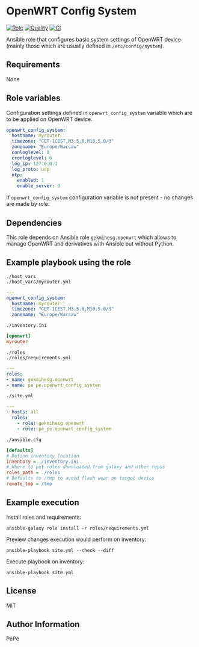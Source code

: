 OpenWRT Config System
=========

[![Role](https://img.shields.io/ansible/role/56168.svg)](https://galaxy.ansible.com/pe_pe/openwrt_config_system/)
[![Quality](https://img.shields.io/ansible/quality/56168.svg)](https://galaxy.ansible.com/pe_pe/openwrt_config_system/)
[![CI](https://github.com/pe-pe/ansible_role_openwrt_config_system/workflows/CI/badge.svg)](https://github.com/pe-pe/ansible_role_openwrt_config_system/actions)

Ansible role that configures basic system settings of OpenWRT device (mainly those which are usually defined in `/etc/config/system`).

Requirements
------------
None

Role variables
--------------
Configuration settings defined in `openwrt_config_system` variable which are to be applied on OpenWRT device.
```yaml
openwrt_config_system:
  hostname: myrouter
  timezone: "CET-1CEST,M3.5.0,M10.5.0/3"
  zonename: "Europe/Warsaw"
  conloglevel: 8
  cronloglevel: 6
  log_ip: 127.0.0.1
  log_proto: udp
  ntp:
    enabled: 1
    enable_server: 0
```
If `openwrt_config_system` configuration variable is not present - no changes are made by role.

Dependencies
------------
This role depends on Ansible role `gekmihesg.openwrt` which allows to manage OpenWRT and derivatives with Ansible but without Python.

Example playbook using the role
-------------------------------
`./host_vars` \
`./host_vars/myrouter.yml`
```yaml
---
openwrt_config_system:
  hostname: myrouter
  timezone: "CET-1CEST,M3.5.0,M10.5.0/3"
  zonename: "Europe/Warsaw"
```
`./inventory.ini`
```ini
[openwrt]
myrouter
```
`./roles` \
`./roles/requirements.yml`
```yaml
---
roles:
- name: gekmihesg.openwrt
- name: pe_pe.openwrt_config_system
```
`./site.yml`
```yaml
---
- hosts: all
  roles:
    - role: gekmihesg.openwrt
    - role: pe_pe.openwrt_config_system
```
`./ansible.cfg`
```ini
[defaults]
# Define inventory location
inventory = ./inventory.ini
# Where to put roles downloaded from galaxy and other repos
roles_path = ./roles
# Defaults to /tmp to avoid flash wear on target device
remote_tmp = /tmp
```

Example execution
-----------------
Install roles and requirements:
```
ansible-galaxy role install -r roles/requirements.yml
```
Preview changes execution would perform on inventory:
```
ansible-playbook site.yml --check --diff
```
Execute playbook on inventory:
```
ansible-playbook site.yml
```
License
-------
MIT

Author Information
------------------
PePe